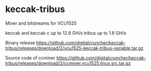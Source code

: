# keccak-tribus
Miner and bitstreams for VCU1525 

keccak and keccak-c up to 12.6 GH/s
tribus up to 1.8 GH/s

Binary release
https://github.com/digitalcruncher/keccak-tribus/releases/download/2/vcu1525-keccak-tribus-variable.tar.gz


Source code of ccminer
https://github.com/digitalcruncher/keccak-tribus/releases/download/2/ccminer.vcu1525.linux.src.tar.gz
